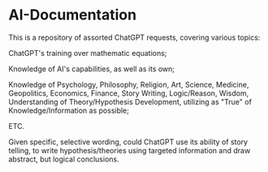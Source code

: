 # AI-Documentation

This is a repository of assorted ChatGPT requests, covering various topics: 

ChatGPT's training over mathematic equations; 

Knowledge of AI's capabilities, as well as its own; 

Knowledge of Psychology, Philosophy, Religion, Art, Science, Medicine, Geopolitics, 
Economics, Finance, Story Writing, Logic/Reason, Wisdom, Understanding of 
Theory/Hypothesis Development, utilizing as "True" of Knowledge/Information as possible; 

ETC. 

Given specific, selective wording, could ChatGPT use its ability of story telling, 
to write hypothesis/theories using targeted information and draw abstract, but logical conclusions.
